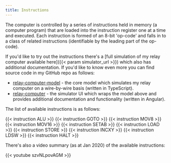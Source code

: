 ```yaml
---
title: Instructions
---
```


The computer is controlled by a series of instructions held in memory (a computer program) that are loaded into the instruction register one at a time and executed. Each instruction is formed of an 8-bit 'op-code' and falls in to a class of
related instructions (identifiable by the leading part of the op-code).

If you'd like to try out the instructions there's a [full simulation of my relay computer available here]({{< param simulator_url >}}) which also has additional documentation. If you'd like to know even more you can find source code in my GitHub repo as follows:

* [relay-computer-model](https://github.com/paul80nd/relay-computer-model) - the core model which simulates my relay computer on a wire-by-wire basis (written in TypeScript).
* [relay-computer](https://github.com/paul80nd/relay-computer) - the simulator UI which wraps the model above and provides additional documentation and functionality (written in Angular).

The list of available instructions is as follows:

{{< instruction ALU >}}
{{< instruction GOTO >}}
{{< instruction MOV8 >}}
{{< instruction MOV16 >}}
{{< instruction SETAB >}}
{{< instruction LOAD >}}
{{< instruction STORE >}}
{{< instruction INCXY >}}
{{< instruction LDSW >}}
{{< instruction HALT >}}

There's also a video summary (as at Jan 2020) of the available instructions:

{{< youtube szvNLpovAGM >}}
